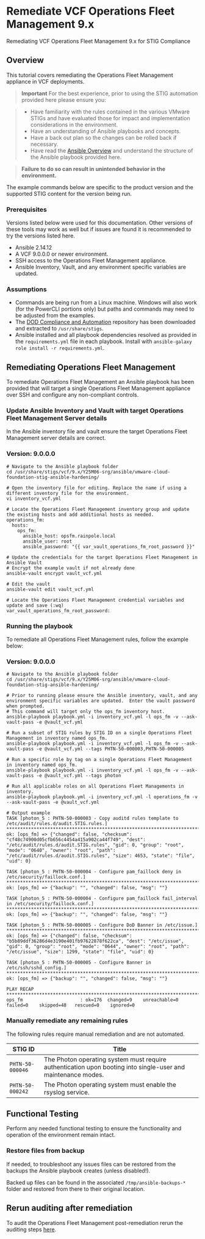 # Remediate VCF Operations Fleet Management 9.x
Remediating VCF Operations Fleet Management 9.x for STIG Compliance

## Overview
This tutorial covers remediating the Operations Fleet Management appliance in VCF deployments.  

> **Important** For the best experience, prior to using the STIG automation provided here please ensure you:  

> - Have familiarity with the rules contained in the various VMware STIGs and have evaluated those for impact and implementation considerations in the environment.  
> - Have an understanding of Ansible playbooks and concepts.
> - Have a back out plan so the changes can be rolled back if necessary.
> - Have read the [Ansible Overview](/docs/tutorials/cloud-foundation-9.x/ansible-playbook_overview/) and understand the structure of the Ansible playbook provided here.

> **Failure to do so can result in unintended behavior in the environment.**  

The example commands below are specific to the product version and the supported STIG content for the version being run.

### Prerequisites
Versions listed below were used for this documentation. Other versions of these tools may work as well but if issues are found it is recommended to try the versions listed here.  

* Ansible 2.14.12
* A VCF 9.0.0.0 or newer environment.
* SSH access to the Operations Fleet Management appliance.
* Ansible Inventory, Vault, and any environment specific variables are updated.

### Assumptions
* Commands are being run from a Linux machine. Windows will also work (for the PowerCLI portions only) but paths and commands may need to be adjusted from the examples.
* The [DOD Compliance and Automation](https://github.com/vmware/dod-compliance-and-automation) repository has been downloaded and extracted to `/usr/share/stigs`.
* Ansible installed and all playbook dependencies resolved as provided in the `requirements.yml` file in each playbook. Install with `ansible-galaxy role install -r requirements.yml`.

## Remediating Operations Fleet Management
To remediate Operations Fleet Management an Ansible playbook has been provided that will target a single Operations Fleet Management appliance over SSH and configure any non-compliant controls.  

### Update Ansible Inventory and Vault with target Operations Fleet Management Server details
In the Ansible inventory file and vault ensure the target Operations Fleet Management server details are correct.

### Version: 9.0.0.0
```
# Navigate to the Ansible playbook folder
cd /usr/share/stigs/vcf/9.x/Y25M06-srg/ansible/vmware-cloud-foundation-stig-ansible-hardening/

# Open the inventory file for editing. Replace the name if using a different inventory file for the environment.
vi inventory_vcf.yml

# Locate the Operations Fleet Management inventory group and update the existing hosts and add additional hosts as needed.
operations_fm:
  hosts:
    ops_fm:
      ansible_host: opsfm.rainpole.local
      ansible_user: root
      ansible_password: "{{ var_vault_operations_fm_root_password }}"

# Update the credentials for the target Operations Fleet Management in Ansible Vault
# Encrypt the example vault if not already done
ansible-vault encrypt vault_vcf.yml

# Edit the vault
ansible-vault edit vault_vcf.yml

# Locate the Operations Fleet Management credential variables and update and save (:wq)
var_vault_operations_fm_root_password:
```

### Running the playbook
To remediate all Operations Fleet Management rules, follow the example below:
### Version: 9.0.0.0
```
# Navigate to the Ansible playbook folder
cd /usr/share/stigs/vcf/9.x/Y25M06-srg/ansible/vmware-cloud-foundation-stig-ansible-hardening/

# Prior to running please ensure the Ansible inventory, vault, and any environment specific variables are updated.  Enter the vault password when prompted.
# This command will target only the ops_fm inventory host.
ansible-playbook playbook.yml -i inventory_vcf.yml -l ops_fm -v --ask-vault-pass -e @vault_vcf.yml

# Run a subset of STIG rules by STIG ID on a single Operations Fleet Management in inventory named ops_fm.
ansible-playbook playbook.yml -i inventory_vcf.yml -l ops_fm -v --ask-vault-pass -e @vault_vcf.yml --tags PHTN-50-000003,PHTN-50-000005

# Run a specific role by tag on a single Operations Fleet Management in inventory named ops_fm.
ansible-playbook playbook.yml -i inventory_vcf.yml -l ops_fm -v --ask-vault-pass -e @vault_vcf.yml --tags photon

# Run all applicable roles on all Operations Fleet Managements in inventory.
ansible-playbook playbook.yml -i inventory_vcf.yml -l operations_fm -v --ask-vault-pass -e @vault_vcf.yml

# Output example
TASK [photon_5 : PHTN-50-000003 - Copy auditd rules template to /etc/audit/rules.d/audit.STIG.rules.] *************************************************************************************************************************
ok: [ops_fm] => {"changed": false, "checksum": "cf48c74900d05cfb656c4454a415a902ca44f749", "dest": "/etc/audit/rules.d/audit.STIG.rules", "gid": 0, "group": "root", "mode": "0640", "owner": "root", "path": "/etc/audit/rules.d/audit.STIG.rules", "size": 4653, "state": "file", "uid": 0}

TASK [photon_5 : PHTN-50-000004 - Configure pam_faillock deny in /etc/security/faillock.conf.] ********************************************************************************************************************************
ok: [ops_fm] => {"backup": "", "changed": false, "msg": ""}

TASK [photon_5 : PHTN-50-000004 - Configure pam_faillock fail_interval in /etc/security/faillock.conf.] ***********************************************************************************************************************
ok: [ops_fm] => {"backup": "", "changed": false, "msg": ""}

TASK [photon_5 : PHTN-50-000005 - Configure DoD Banner in /etc/issue.] ********************************************************************************************************************************************************
ok: [ops_fm] => {"changed": false, "checksum": "b5b89ddf36286d4e3190e401fb97622878f622ca", "dest": "/etc/issue", "gid": 0, "group": "root", "mode": "0644", "owner": "root", "path": "/etc/issue", "size": 1299, "state": "file", "uid": 0}

TASK [photon_5 : PHTN-50-000005 - Configure Banner in /etc/ssh/sshd_config.] **************************************************************************************************************************************************
ok: [ops_fm] => {"backup": "", "changed": false, "msg": ""}

PLAY RECAP ********************************************************************************************************************************************************************************************************************
ops_fm                     : ok=176  changed=9    unreachable=0    failed=0    skipped=48   rescued=0    ignored=0
```

### Manually remediate any remaining rules
The following rules require manual remediation and are not automated.  

| STIG ID              | Title                                                                                                                                   |
|----------------------|-----------------------------------------------------------------------------------------------------------------------------------------|
| `PHTN-50-000046`     |The Photon operating system must require authentication upon booting into single-user and maintenance modes.                             |
| `PHTN-50-000242`     |The Photon operating system must enable the rsyslog service.                             |

## Functional Testing
Perform any needed functional testing to ensure the functionality and operation of the environment remain intact.

### Restore files from backup
If needed, to troubleshoot any issues files can be restored from the backups the Ansible playbook creates (unless disabled!).  

Backed up files can be found in the associated `/tmp/ansible-backups-*` folder and restored from there to their original location.

## Rerun auditing after remediation
To audit the Operations Fleet Management post-remediation rerun the auditing steps [here](./audit9-opsfm.md).
